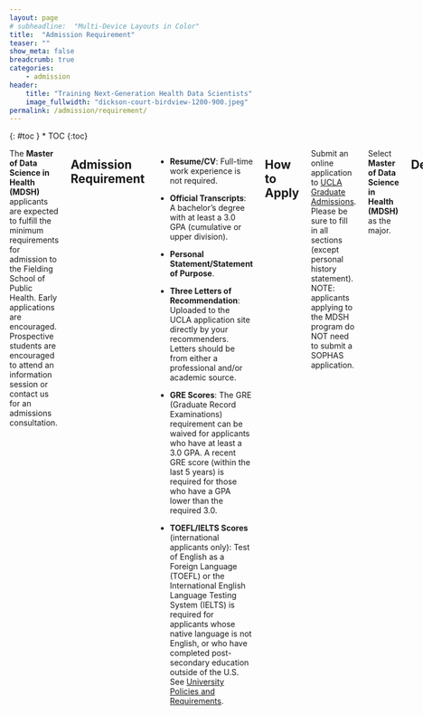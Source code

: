 ```yaml
---
layout: page
# subheadline:  "Multi-Device Layouts in Color"
title:  "Admission Requirement"
teaser: ""
show_meta: false
breadcrumb: true
categories:
    - admission
header:
    title: "Training Next-Generation Health Data Scientists"
    image_fullwidth: "dickson-court-birdview-1200-900.jpeg"
permalink: /admission/requirement/
---
```


<div class="row">
<div class="medium-4 medium-push-8 columns" markdown="1">
<div class="panel radius" markdown="1">
{: #toc }
*  TOC
{:toc}
</div>
</div><!-- /.medium-4.columns -->

<div class="medium-8 medium-pull-4 columns" markdown="1">

The **Master of Data Science in Health (MDSH)** applicants are expected to fulfill the minimum requirements for admission to the Fielding School of Public Health. Early applications are encouraged. Prospective students are encouraged to attend an information session or contact us for an admissions consultation.

## Admission Requirement

* **Resume/CV**: Full-time work experience is not required.

* **Official Transcripts**: A bachelor’s degree with at least a 3.0 GPA (cumulative or upper division).

* **Personal Statement/Statement of Purpose**.

* **Three Letters of Recommendation**: Uploaded to the UCLA application site directly by your recommenders. Letters should be from either a professional and/or academic source. 

* **GRE Scores**: The GRE (Graduate Record Examinations) requirement can be waived for applicants who have at least a 3.0 GPA. A recent GRE score (within the last 5 years) is required for those who have a GPA lower than the required 3.0. 

* **TOEFL/IELTS Scores** (international applicants only): Test of English as a Foreign Language (TOEFL) or the International English Language Testing System (IELTS) is required for applicants whose native language is not English, or who have completed post-secondary education outside of the U.S. See [University Policies and Requirements](https://grad.ucla.edu/admissions/english-requirements/).

## How to Apply

Submit an online application to [UCLA Graduate Admissions](https://grad.ucla.edu/admissions/admission-application-for-graduate-admission/). Please be sure to fill in all sections (except personal history statement). NOTE: applicants applying to the MDSH program do NOT need to submit a SOPHAS application.

Select **Master of Data Science in Health (MDSH)** as the major.

## Deadlines

* **Priority Deadline**: February 1, 2023.

* **Standard Deadline**: April 1, 2023.

* **Late Admissions**: July 25, 2023 (only if space permits).

</div><!-- /.medium-8.columns -->
</div><!-- /.row -->